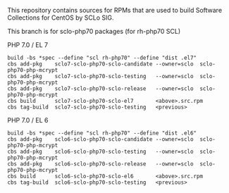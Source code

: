 This repository contains sources for RPMs that are used
to build Software Collections for CentOS by SCLo SIG.

This branch is for sclo-php70 packages (for rh-php70 SCL)


PHP 7.0 / EL 7

    build -bs *spec --define "scl rh-php70" --define "dist .el7"
    cbs add-pkg    sclo7-sclo-php70-sclo-candidate --owner=sclo  sclo-php70-php-mcrypt
    cbs add-pkg    sclo7-sclo-php70-sclo-testing   --owner=sclo  sclo-php70-php-mcrypt
    cbs add-pkg    sclo7-sclo-php70-sclo-release   --owner=sclo  sclo-php70-php-mcrypt
    cbs build      sclo7-sclo-php70-sclo-el7       <above>.src.rpm
    cbs tag-build  sclo7-sclo-php70-sclo-testing   <previous>

PHP 7.0 / EL 6

    build -bs *spec --define "scl rh-php70" --define "dist .el6"
    cbs add-pkg    sclo6-sclo-php70-sclo-candidate --owner=sclo  sclo-php70-php-mcrypt
    cbs add-pkg    sclo6-sclo-php70-sclo-testing   --owner=sclo  sclo-php70-php-mcrypt
    cbs add-pkg    sclo6-sclo-php70-sclo-release   --owner=sclo  sclo-php70-php-mcrypt
    cbs build      sclo6-sclo-php70-sclo-el6       <above>.src.rpm
    cbs tag-build  sclo6-sclo-php70-sclo-testing   <previous>

